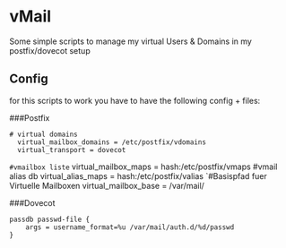 vMail
=====

Some simple scripts to manage my virtual Users &amp; Domains in my postfix/dovecot setup


Config
------

for this scripts to work you have to have the following config + files:

###Postfix

    # virtual domains
      virtual_mailbox_domains = /etc/postfix/vdomains
      virtual_transport = dovecot
   `#vmailbox liste`
      virtual_mailbox_maps = hash:/etc/postfix/vmaps
    #vmail alias db
      virtual_alias_maps = hash:/etc/postfix/valias
   `#Basispfad fuer Virtuelle Mailboxen
      virtual_mailbox_base = /var/mail/

###Dovecot

    passdb passwd-file {
        args = username_format=%u /var/mail/auth.d/%d/passwd
    }


